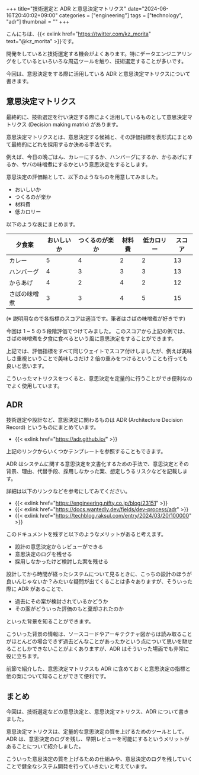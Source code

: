 +++
title="技術選定と ADR と意思決定マトリクス"
date="2024-06-16T20:40:02+09:00"
categories = ["engineering"]
tags = ["technology", "adr"]
thumbnail = ""
+++

こんにちは、{{< exlink href="https://twitter.com/kz_morita" text="@kz_morita" >}}です。

開発をしていると技術選定する機会がよくあります。特にデータエンジニアリングをしているといろいろな周辺ツールを触り、技術選定することが多いです。

今回は、意思決定をする際に活用している ADR と意思決定マトリクスについて書きます。

## 意思決定マトリクス

最終的に、技術選定を行い決定する際によく活用しているものとして意思決定マトリクス (Decision making matrix) があります。

意思決定マトリクスとは、意思決定する候補と、その評価指標を表形式にまとめて最終的にどれを採用するか決める手法です。

例えば、今日の晩ごはん、カレーにするか、ハンバーグにするか、からあげにするか、サバの味噌煮にするかという意思決定をするとします。

意思決定の評価軸として、以下のようなものを用意してみました。

- おいしいか
- つくるのが楽か
- 材料費
- 低カロリー

以下のような表にまとめます。


| 夕食案 | おいしいか | つくるのが楽か | 材料費 | 低カロリー | スコア |
| --- | --- | --- | --- | --- | --- |
| カレー| 5 | 4 | 2 | 2 | 13
| ハンバーグ | 4 | 3 | 3 | 3 | 13
| からあげ | 4 | 2 | 4 | 2 | 12
| さばの味噌煮 | 3 | 3 | 4 | 5 | 15

(※ 説明用なので各指標のスコアは適当です。筆者はさばの味噌煮が好きです)

今回は 1 ~ 5 の５段階評価でつけてみました。
このスコアから上記の例では、さばの味噌煮を夕食に食べるという風に意思決定をすることができます。


上記では、評価指標をすべて同じウェイトでスコア付けしましたが、例えば美味しさ重視ということで美味しさだけ 2 倍の重みをつけるということも行っても良いと思います。

こういったマトリクスをつくると、意思決定を定量的に行うことができ便利なのでよく使用しています。

## ADR

技術選定や設計など、意思決定に関わるものは ADR (Architecture Decision Record) というものにまとめています。

- {{< exlink href="https://adr.github.io/" >}}

上記のリンクからいくつかテンプレートを参照することもできます。

ADR はシステムに関する意思決定を文書化するための手法で、意思決定とその背景、理由、代替手段、採用しなかった案、想定しうるリスクなどを記載します。

詳細は以下のリンクなどを参考にしてみてください。
- {{< exlink href="https://engineering.nifty.co.jp/blog/23151" >}}
- {{< exlink href="https://docs.wantedly.dev/fields/dev-process/adr" >}}
- {{< exlink href="https://techblog.raksul.com/entry/2024/03/20/100000" >}}

このドキュメントを残すと以下のようなメリットがあると考えます。

- 設計の意思決定からレビューができる
- 意思決定のログを残せる
- 採用しなかったけど検討した案を残せる

設計してから時間が経ったシステムについて見るときに、こっちの設計のほうが良いんじゃないか？みたいな疑問が出てくることは多々ありますが、そういった際に ADR があることで、

- 過去にその案が検討されているかどうか
- その案がどういった評価のもと棄却されたのか

といった背景を知ることができます。

こういった背景の情報は、ソースコードやアーキテクチャ図からは読み取ることがほとんどの場合できず過去どんなことがあったかという点について思いを馳せることしかできないことがよくありますが、ADR はそういった場面でも非常に役に立ちます。

前節で紹介した、意思決定マトリクスも ADR に含めておくと意思決定の指標と他の案について知ることができて便利です。

## まとめ

今回は、技術選定などの意思決定と、意思決定マトリクス、ADR について書きました。

意思決定マトリクスは、定量的な意思決定の質を上げるためのツールとして。\
ADR は、意思決定のログを残し、早期レビューを可能にするというメリットがあることについて紹介しました。

こういった意思決定の質を上げるための仕組みや、意思決定のログを残していくことで健全なシステム開発を行っていきたいと考えています。
